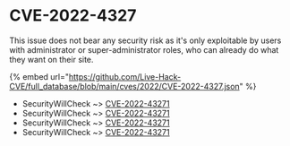 # CVE-2022-4327

This issue does not bear any security risk as it's only exploitable by users with administrator or super-administrator roles, who can already do what they want on their site.

{% embed url="https://github.com/Live-Hack-CVE/full_database/blob/main/cves/2022/CVE-2022-4327.json" %}


* SecurityWillCheck ~> [CVE-2022-43271](https://www.alice-snow.ru/2022/database/cve-2022-4327/cve-2022-43271-securitywillcheck)
* SecurityWillCheck ~> [CVE-2022-43271](https://www.alice-snow.ru/2022/database/cve-2022-4327/cve-2022-43271-securitywillcheck)
* SecurityWillCheck ~> [CVE-2022-43271](https://www.alice-snow.ru/2022/database/cve-2022-4327/cve-2022-43271-securitywillcheck)
* SecurityWillCheck ~> [CVE-2022-43271](https://www.alice-snow.ru/2022/database/cve-2022-4327/cve-2022-43271-securitywillcheck)